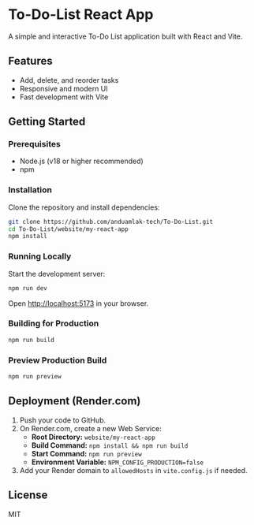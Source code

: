 # To-Do-List React App

A simple and interactive To-Do List application built with React and Vite.

## Features

- Add, delete, and reorder tasks
- Responsive and modern UI
- Fast development with Vite

## Getting Started

### Prerequisites

- Node.js (v18 or higher recommended)
- npm

### Installation

Clone the repository and install dependencies:

```sh
git clone https://github.com/anduamlak-tech/To-Do-List.git
cd To-Do-List/website/my-react-app
npm install
```

### Running Locally

Start the development server:

```sh
npm run dev
```

Open [http://localhost:5173](http://localhost:5173) in your browser.

### Building for Production

```sh
npm run build
```

### Preview Production Build

```sh
npm run preview
```

## Deployment (Render.com)

1. Push your code to GitHub.
2. On Render.com, create a new Web Service:
   - **Root Directory:** `website/my-react-app`
   - **Build Command:** `npm install && npm run build`
   - **Start Command:** `npm run preview`
   - **Environment Variable:** `NPM_CONFIG_PRODUCTION=false`
3. Add your Render domain to `allowedHosts` in `vite.config.js` if needed.

## License

MIT
